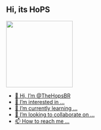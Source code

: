 ## Hi, its HoPS
<div>
  <a href="https://github.com/TheHopsBR">
  <img height="180em" src="https://github-readme-stats.vercel.app/api?username=thehopsbr&show_icons=true&theme=dracula&include_all_commits=true&count_private=true"/>
</div>

- 👋 Hi, I’m @TheHopsBR
- 👀 I’m interested in ...
- 🌱 I’m currently learning ...
- 💞️ I’m looking to collaborate on ...
- 📫 How to reach me ...

<!---
TheHopsBR/TheHopsBR is a ✨ special ✨ repository because its `README.md` (this file) appears on your GitHub profile.
You can click the Preview link to take a look at your changes.
--->
